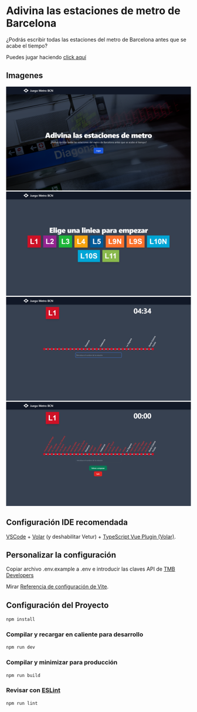 # Adivina las estaciones de metro de Barcelona

¿Podrás escribir todas las estaciones del metro de Barcelona antes que se acabe el tiempo?

Puedes jugar haciendo [click aquí](https://friendly-puppy-614d30.netlify.app/)

## Imagenes
![Inicio](https://github.com/XxWalfenxX/metro-bcn-game/blob/main/readme/Inicio.png?raw=true)
![Elegir Linea](https://github.com/XxWalfenxX/metro-bcn-game/blob/main/readme/ElegirLinea.png?raw=true)
![Gameplay1](https://github.com/XxWalfenxX/metro-bcn-game/blob/main/readme/L1-1.png?raw=true)
![Gameplay2](https://github.com/XxWalfenxX/metro-bcn-game/blob/main/readme/L1-2.png?raw=true)

## Configuración IDE recomendada

[VSCode](https://code.visualstudio.com/) + [Volar](https://marketplace.visualstudio.com/items?itemName=Vue.volar) (y deshabilitar Vetur) + [TypeScript Vue Plugin (Volar)](https://marketplace.visualstudio.com/items?itemName=Vue.vscode-typescript-vue-plugin).

## Personalizar la configuración

Copiar archivo .env.example a .env e introducir las claves API de [TMB Developers](https://developer.tmb.cat/)

Mirar [Referencia de configuración de Vite](https://vitejs.dev/config/).

## Configuración del Proyecto

```sh
npm install
```

### Compilar y recargar en caliente para desarrollo

```sh
npm run dev
```

### Compilar y minimizar para producción

```sh
npm run build
```

### Revisar con [ESLint](https://eslint.org/)

```sh
npm run lint
```
